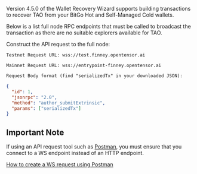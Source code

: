 Version 4.5.0 of the Wallet Recovery Wizard supports building transactions to recover TAO from your BitGo Hot and Self-Managed Cold wallets.

Below is a list full node RPC endpoints that must be called to broadcast the transaction as there are no suitable explorers available for TAO.

Construct the API request to the full node:

    Testnet Request URL: wss://test.finney.opentensor.ai

    Mainnet Request URL: wss://entrypoint-finney.opentensor.ai

    Request Body format (find "serializedTx" in your downloaded JSON):

```json
{
  "id": 1,
  "jsonrpc": "2.0",
  "method": "author_submitExtrinsic",
  "params": ["serializedTx"]
}
```

## Important Note

If using an API request tool such as [Postman](https://www.postman.com/), you must ensure that you connect to a WS endpoint instead of an HTTP endpoint.

[How to create a WS request using Postman](https://learning.postman.com/docs/sending-requests/websocket/websocket/)

